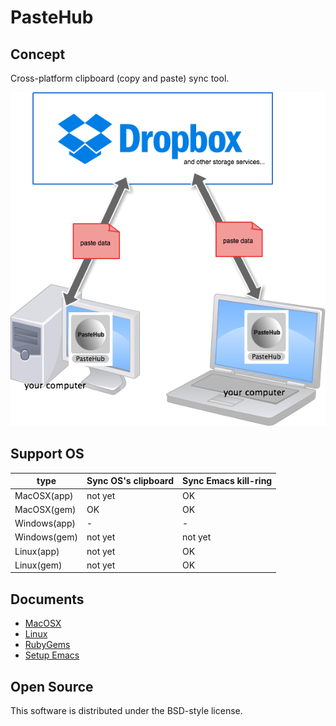 PasteHub
=======================


## Concept

Cross-platform clipboard (copy and paste) sync tool.

![image](./doc/client/pastehub_architecture.png)

## Support OS

   type        | Sync OS's clipboard | Sync Emacs kill-ring
---------------|---------------------|----------------------
MacOSX(app)    |      not yet        |         OK
MacOSX(gem)    |        OK           |         OK
Windows(app)   |         -           |          -
Windows(gem)   |      not yet        |       not yet
Linux(app)     |      not yet        |         OK
Linux(gem)     |      not yet        |         OK

## Documents

+ [MacOSX](./doc/client/setup_MacOSX.md)
+ [Linux](./doc/client/setup_Linux.md)
+ [RubyGems](./doc/client/ruby_gems.md)
+ [Setup Emacs](./doc/client/setup_emacs.md)

## Open Source

This software is distributed under the BSD-style license.

